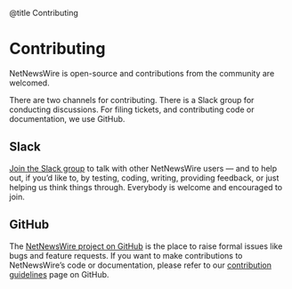 @title Contributing

# Contributing

NetNewsWire is open-source and contributions from the community are welcomed.

There are two channels for contributing. There is a Slack group for conducting discussions. For filing tickets, and contributing code or documentation, we use GitHub.



Slack
-----

[Join the Slack group](https://join.slack.com/t/netnewswire/shared_invite/enQtNjM4MDA1MjQzMDkzLTNlNjBhOWVhYzdhYjA4ZWFhMzQ1MTUxYjU0NTE5ZGY0YzYwZWJhNjYwNTNmNTg2NjIwYWY4YzhlYzk5NmU3ZTc) to talk with other NetNewsWire users — and to help out, if you’d like to, by testing, coding, writing, providing feedback, or just helping us think things through. Everybody is welcome and encouraged to join.



GitHub
------

The [NetNewsWire project on GitHub](https://github.com/brentsimmons/NetNewsWire) is the place to raise formal issues like bugs and feature requests. If you want to make contributions to NetNewsWire’s code or documentation, please refer to our [contribution guidelines](https://github.com/brentsimmons/NetNewsWire/blob/master/CONTRIBUTING.md) page on GitHub.